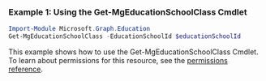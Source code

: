 ### Example 1: Using the Get-MgEducationSchoolClass Cmdlet
```powershell
Import-Module Microsoft.Graph.Education
Get-MgEducationSchoolClass -EducationSchoolId $educationSchoolId
```
This example shows how to use the Get-MgEducationSchoolClass Cmdlet.
To learn about permissions for this resource, see the [permissions reference](/graph/permissions-reference).
